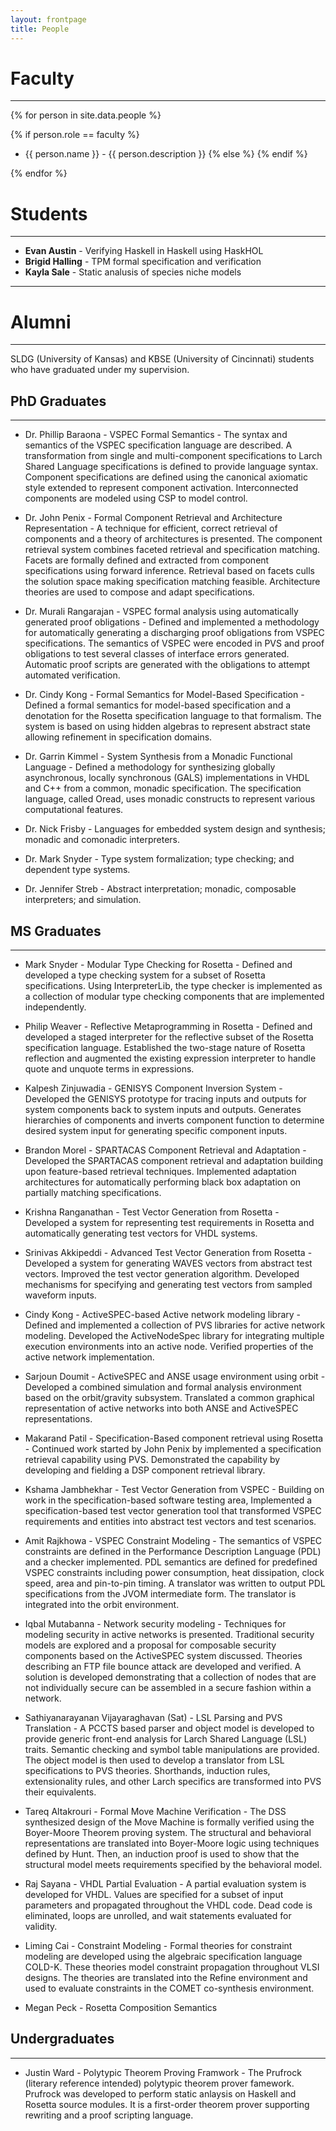 ```yaml
---
layout: frontpage
title: People
---
```


# Faculty

-----

{% for person in site.data.people %}

{% if person.role == faculty %}
* {{ person.name }} - {{ person.description }}
{% else %}
{% endif %}

{% endfor %}

# Students

-----

* **Evan Austin** - Verifying Haskell in Haskell using HaskHOL
* **Brigid Halling** - TPM formal specification and verification
* **Kayla Sale** - Static analusis of species niche models

-----

# Alumni

-----

SLDG (University of Kansas) and KBSE (University of
Cincinnati) students who have graduated under my supervision. 

## PhD Graduates

-----

* Dr. Phillip Baraona - VSPEC Formal Semantics - The syntax and
  semantics of the VSPEC specification language are described. A
  transformation from single and multi-component specifications to
  Larch Shared Language specifications is defined to provide language
  syntax. Component specifications are defined using the canonical
  axiomatic style extended to represent component
  activation. Interconnected components are modeled using CSP to model
  control.
  
* Dr. John Penix - Formal Component Retrieval and Architecture
  Representation - A technique for efficient, correct retrieval of
  components and a theory of architectures is presented. The component
  retrieval system combines faceted retrieval and specification
  matching. Facets are formally defined and extracted from component
  specifications using forward inference. Retrieval based on facets
  culls the solution space making specification matching
  feasible. Architecture theories are used to compose and adapt
  specifications.
  
* Dr. Murali Rangarajan - VSPEC formal analysis using automatically
  generated proof obligations - Defined and implemented a methodology
  for automatically generating a discharging proof obligations from
  VSPEC specifications. The semantics of VSPEC were encoded in PVS and
  proof obligations to test several classes of interface errors
  generated. Automatic proof scripts are generated with the
  obligations to attempt automated verification.
  
* Dr. Cindy Kong - Formal Semantics for Model-Based Specification -
  Defined a formal semantics for model-based specification and a
  denotation for the Rosetta specification language to that
  formalism. The system is based on using hidden algebras to represent
  abstract state allowing refinement in specification domains.
  
* Dr. Garrin Kimmel - System Synthesis from a Monadic Functional
  Language - Defined a methodology for synthesizing globally
  asynchronous, locally synchronous (GALS) implementations in VHDL and
  C++ from a common, monadic specification. The specification
  language, called Oread, uses monadic constructs to represent various
  computational features.
  
* Dr. Nick Frisby - Languages for embedded system design and
  synthesis; monadic and comonadic interpreters.
	
* Dr. Mark Snyder - Type system formalization; type checking; and
  dependent type systems.
	
* Dr. Jennifer Streb - Abstract interpretation; monadic, composable
  interpreters; and simulation.
  
## MS Graduates

-----

* Mark Snyder - Modular Type Checking for Rosetta - Defined and
  developed a type checking system for a subset of Rosetta
  specifications. Using InterpreterLib, the type checker is
  implemented as a collection of modular type checking components that
  are implemented independently.
  
* Philip Weaver - Reflective Metaprogramming in Rosetta - Defined and
  developed a staged interpreter for the reflective subset of the
  Rosetta specification language. Established the two-stage nature of
  Rosetta reflection and augmented the existing expression interpreter
  to handle quote and unquote terms in expressions.
  
* Kalpesh Zinjuwadia - GENISYS Component Inversion System -
  Developed the GENISYS prototype for tracing inputs and outputs for
  system components back to system inputs and outputs. Generates
  hierarchies of components and inverts component function to
  determine desired system input for generating specific component inputs. 

* Brandon Morel - SPARTACAS Component Retrieval and Adaptation -
  Developed the SPARTACAS component retrieval and adaptation building
  upon feature-based retrieval techniques. Implemented adaptation
  architectures for automatically performing black box adaptation on
  partially matching specifications. 

* Krishna Ranganathan - Test Vector Generation from Rosetta -
  Developed a system for representing test requirements in Rosetta and
  automatically generating test vectors for VHDL systems.
  
* Srinivas Akkipeddi - Advanced Test Vector Generation from Rosetta -
  Developed a system for generating WAVES vectors from abstract test
  vectors. Improved the test vector generation algorithm. Developed
  mechanisms for specifying and generating test vectors from sampled
  waveform inputs.
  
* Cindy Kong - ActiveSPEC-based Active network modeling library -
  Defined and implemented a collection of PVS libraries for active
  network modeling. Developed the ActiveNodeSpec library for
  integrating multiple execution environments into an active
  node. Verified properties of the active network implementation.
  
* Sarjoun Doumit - ActiveSPEC and ANSE usage environment using orbit -
  Developed a combined simulation and formal analysis environment
  based on the orbit/gravity subsystem. Translated a common graphical
  representation of active networks into both ANSE and ActiveSPEC
  representations. 

* Makarand Patil - Specification-Based component retrieval using
  Rosetta - Continued work started by John Penix by implemented a
  specification retrieval capability using PVS. Demonstrated the
  capability by developing and fielding a DSP component retrieval
  library.
  
* Kshama Jambhekhar - Test Vector Generation from VSPEC - Building on
  work in the specification-based software testing area, Implemented a
  specification-based test vector generation tool that transformed
  VSPEC requirements and entities into abstract test vectors and test
  scenarios.
  
* Amit Rajkhowa - VSPEC Constraint Modeling - The semantics of VSPEC
  constraints are defined in the Performance Description Language
  (PDL) and a checker implemented. PDL semantics are defined for
  predefined VSPEC constraints including power consumption, heat
  dissipation, clock speed, area and pin-to-pin timing. A translator
  was written to output PDL specifications from the JVOM intermediate
  form. The translator is integrated into the orbit environment.
  
* Iqbal Mutabanna - Network security modeling - Techniques for
  modeling security in active networks is presented. Traditional
  security models are explored and a proposal for composable security
  components based on the ActiveSPEC system discussed. Theories
  describing an FTP file bounce attack are developed and verified. A
  solution is developed demonstrating that a collection of nodes that
  are not individually secure can be assembled in a secure fashion
  within a network.
  
* Sathiyanarayanan Vijayaraghavan (Sat) - LSL Parsing and PVS
  Translation - A PCCTS based parser and object model is developed to
  provide generic front-end analysis for Larch Shared Language (LSL)
  traits. Semantic checking and symbol table manipulations are
  provided. The object model is then used to develop a translator from
  LSL specifications to PVS theories. Shorthands, induction rules,
  extensionality rules, and other Larch specifics are transformed into
  PVS their equivalents.
  
* Tareq Altakrouri - Formal Move Machine Verification - The DSS
  synthesized design of the Move Machine is formally verified using
  the Boyer-Moore Theorem proving system. The structural and
  behavioral representations are translated into Boyer-Moore logic
  using techniques defined by Hunt. Then, an induction proof is used
  to show that the structural model meets requirements specified by
  the behavioral model.
  
* Raj Sayana - VHDL Partial Evaluation - A partial evaluation system
  is developed for VHDL. Values are specified for a subset of input
  parameters and propagated throughout the VHDL code. Dead code is
  eliminated, loops are unrolled, and wait statements evaluated for
  validity.
  
* Liming Cai - Constraint Modeling - Formal theories for constraint
  modeling are developed using the algebraic specification language
  COLD-K. These theories model constraint propagation throughout VLSI
  designs. The theories are translated into the Refine environment and
  used to evaluate constraints in the COMET co-synthesis environment.
  
* Megan Peck - Rosetta Composition Semantics

## Undergraduates

-----

* Justin Ward - Polytypic Theorem Proving Framwork - The Prufrock
  (literary reference intended) polytypic theorem prover
  famework. Prufrock was developed to perform static anlaysis on
  Haskell and Rosetta source modules. It is a first-order theorem
  prover supporting rewriting and a proof scripting language.
  
